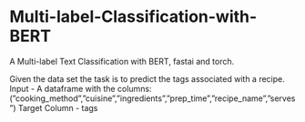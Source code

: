 # Multi-label-Classification-with-BERT
A Multi-label Text Classification with BERT, fastai and torch. 

Given the data set the task is to predict the tags associated with a recipe.
Input - A dataframe with the columns:(”cooking_method”,”cuisine”,”ingredients”,”prep_time”,”recipe_name”,”serves”)
Target Column - tags
